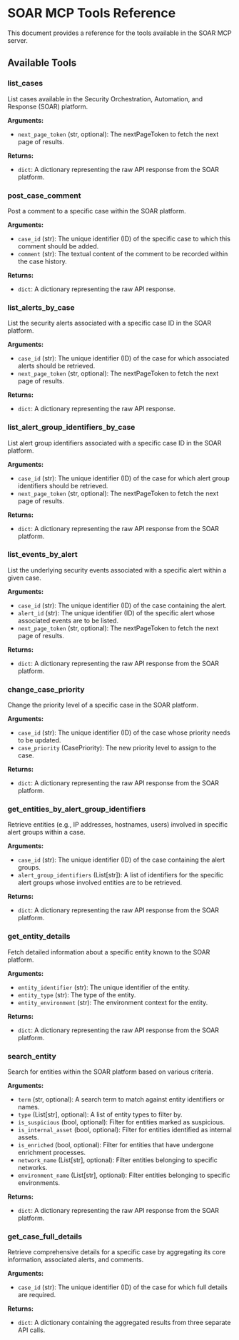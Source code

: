 # SOAR MCP Tools Reference

This document provides a reference for the tools available in the SOAR MCP server.

## Available Tools

### list_cases
List cases available in the Security Orchestration, Automation, and Response (SOAR) platform.

**Arguments:**
*   `next_page_token` (str, optional): The nextPageToken to fetch the next page of results.

**Returns:**
*   `dict`: A dictionary representing the raw API response from the SOAR platform.

### post_case_comment
Post a comment to a specific case within the SOAR platform.

**Arguments:**
*   `case_id` (str): The unique identifier (ID) of the specific case to which this comment should be added.
*   `comment` (str): The textual content of the comment to be recorded within the case history.

**Returns:**
*   `dict`: A dictionary representing the raw API response.

### list_alerts_by_case
List the security alerts associated with a specific case ID in the SOAR platform.

**Arguments:**
*   `case_id` (str): The unique identifier (ID) of the case for which associated alerts should be retrieved.
*   `next_page_token` (str, optional): The nextPageToken to fetch the next page of results.

**Returns:**
*   `dict`: A dictionary representing the raw API response.

### list_alert_group_identifiers_by_case
List alert group identifiers associated with a specific case ID in the SOAR platform.

**Arguments:**
*   `case_id` (str): The unique identifier (ID) of the case for which alert group identifiers should be retrieved.
*   `next_page_token` (str, optional): The nextPageToken to fetch the next page of results.

**Returns:**
*   `dict`: A dictionary representing the raw API response from the SOAR platform.

### list_events_by_alert
List the underlying security events associated with a specific alert within a given case.

**Arguments:**
*   `case_id` (str): The unique identifier (ID) of the case containing the alert.
*   `alert_id` (str): The unique identifier (ID) of the specific alert whose associated events are to be listed.
*   `next_page_token` (str, optional): The nextPageToken to fetch the next page of results.

**Returns:**
*   `dict`: A dictionary representing the raw API response from the SOAR platform.

### change_case_priority
Change the priority level of a specific case in the SOAR platform.

**Arguments:**
*   `case_id` (str): The unique identifier (ID) of the case whose priority needs to be updated.
*   `case_priority` (CasePriority): The new priority level to assign to the case.

**Returns:**
*   `dict`: A dictionary representing the raw API response from the SOAR platform.

### get_entities_by_alert_group_identifiers
Retrieve entities (e.g., IP addresses, hostnames, users) involved in specific alert groups within a case.

**Arguments:**
*   `case_id` (str): The unique identifier (ID) of the case containing the alert groups.
*   `alert_group_identifiers` (List[str]): A list of identifiers for the specific alert groups whose involved entities are to be retrieved.

**Returns:**
*   `dict`: A dictionary representing the raw API response from the SOAR platform.

### get_entity_details
Fetch detailed information about a specific entity known to the SOAR platform.

**Arguments:**
*   `entity_identifier` (str): The unique identifier of the entity.
*   `entity_type` (str): The type of the entity.
*   `entity_environment` (str): The environment context for the entity.

**Returns:**
*   `dict`: A dictionary representing the raw API response from the SOAR platform.

### search_entity
Search for entities within the SOAR platform based on various criteria.

**Arguments:**
*   `term` (str, optional): A search term to match against entity identifiers or names.
*   `type` (List[str], optional): A list of entity types to filter by.
*   `is_suspicious` (bool, optional): Filter for entities marked as suspicious.
*   `is_internal_asset` (bool, optional): Filter for entities identified as internal assets.
*   `is_enriched` (bool, optional): Filter for entities that have undergone enrichment processes.
*   `network_name` (List[str], optional): Filter entities belonging to specific networks.
*   `environment_name` (List[str], optional): Filter entities belonging to specific environments.

**Returns:**
*   `dict`: A dictionary representing the raw API response from the SOAR platform.

### get_case_full_details
Retrieve comprehensive details for a specific case by aggregating its core information, associated alerts, and comments.

**Arguments:**
*   `case_id` (str): The unique identifier (ID) of the case for which full details are required.

**Returns:**
*   `dict`: A dictionary containing the aggregated results from three separate API calls.

